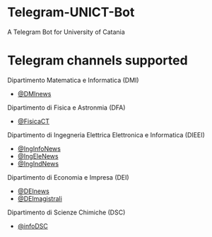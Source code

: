 # Telegram-UNICT-Bot
A Telegram Bot for University of Catania

# Telegram channels supported

Dipartimento Matematica e Informatica (DMI)
- [@DMInews](https://t.me/dminews)

Dipartimento di Fisica e Astronmia (DFA)
- [@FisicaCT](https://t.me/fisicact)

Dipartimento di Ingegneria Elettrica Elettronica e Informatica (DIEEI)
- [@IngInfoNews](https://t.me/inginfonews)
- [@IngEleNews](https://t.me/ingelenews)
- [@IngIndNews](https://t.me/ingindnews)

Dipartimento di Economia e Impresa (DEI)
- [@DEInews](https://t.me/deinews)
- [@DEImagistrali](https://t.me/deimagistrali)

Dipartimento di Scienze Chimiche (DSC)
- [@infoDSC](https://t.me/infoDSC)
